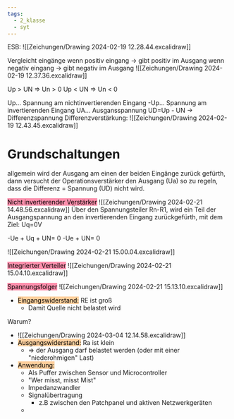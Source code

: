 ```yaml
---
tags:
  - 2_klasse
  - syt
---
```

ESB:
![[Zeichungen/Drawing 2024-02-19 12.28.44.excalidraw]]

Vergleicht eingänge
	 wenn positiv eingang → gibt positiv im Ausgang 
	 wenn negativ eingang → gibt negativ im Ausgang
![[Zeichungen/Drawing 2024-02-19 12.37.36.excalidraw]]

Up > UN ⇒ Un > 0
Up < UN ⇒ Un < 0

Up... Spannung am nichtinvertierenden Eingang 
-Up... Spannung am invertierenden Eingang
UA... Ausgansspannung
UD=Up - UN → Differenzspannung
Differenzverstärkung:
![[Zeichungen/Drawing 2024-02-19 12.43.45.excalidraw]] 


# Grundschaltungen

allgemein wird der Ausgang am einen der beiden Eingänge zurück gefürth, dann versucht der Operationsverstärker den Ausgang (Ua) so zu regeln, dass die Differenz = Spannung (UD) nicht wird.

<mark style="background: #FF5582A6;">Nicht invertierender Verstärker</mark>
![[Zeichungen/Drawing 2024-02-21 14.48.56.excalidraw]]
Über den Spannungsteiler Rn-R1, wird ein Teil der Ausgangspannung an den invertierenden Eingang zurückgefürth, mit dem Ziel: Uq=0V

-Ue + Uq + UN= 0
-Ue + UN= 0

![[Zeichungen/Drawing 2024-02-21 15.00.04.excalidraw]]

<mark style="background: #FF5582A6;">Integrierter Verteiler</mark>
![[Zeichungen/Drawing 2024-02-21 15.04.10.excalidraw]]

<mark style="background: #FF5582A6;">Spannungsfolger</mark>
![[Zeichungen/Drawing 2024-02-21 15.13.10.excalidraw]]


- <mark style="background: #FFB86CA6;">Eingangswiderstand:</mark> RE ist groß 
	- Damit Quelle nicht belastet wird

Warum?
- ![[Zeichungen/Drawing 2024-03-04 12.14.58.excalidraw]]
- <mark style="background: #FFB86CA6;">Ausgangswiderstand:</mark> Ra ist klein 
	- ⇒ der Ausgang darf belastet werden (oder mit einer "niederohmigen" Last)
- <mark style="background: #FFB86CA6;">Anwendung:</mark>
	- Als Puffer zwischen Sensor und Microcontroller
	- "Wer misst, misst Mist"
	- Impedanzwandler
	- Signalübertragung
		- z.B zwischen den Patchpanel und aktiven Netzwerkgeräten 
	- 


